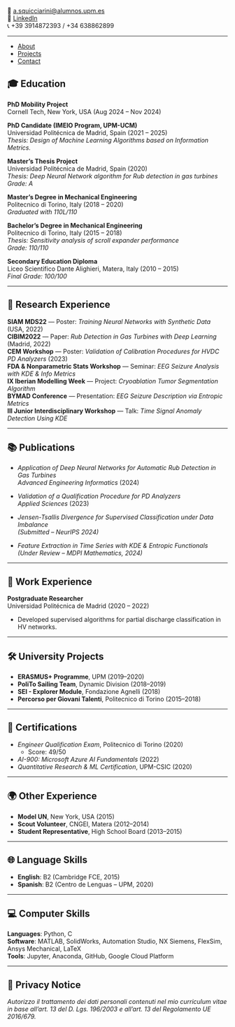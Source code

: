 📧 [a.squicciarini@alumnos.upm.es](mailto:a.squicciarini@alumnos.upm.es)  
🔗 [LinkedIn](https://linkedin.com/in/antonio-squicciarini-8b83b3118)  
📞 +39 3914872393 / +34 638862899

---

- [About](about)
- [Projects](projects)
- [Contact](contact)

## 🎓 Education

**PhD Mobility Project**  
Cornell Tech, New York, USA (Aug 2024 – Nov 2024)

**PhD Candidate (IMEIO Program, UPM-UCM)**  
Universidad Politécnica de Madrid, Spain (2021 – 2025)  
*Thesis: Design of Machine Learning Algorithms based on Information Metrics.*

**Master’s Thesis Project**  
Universidad Politécnica de Madrid, Spain (2020)  
*Thesis: Deep Neural Network algorithm for Rub detection in gas turbines*  
*Grade: A*

**Master’s Degree in Mechanical Engineering**  
Politecnico di Torino, Italy (2018 – 2020)  
*Graduated with 110L/110*

**Bachelor’s Degree in Mechanical Engineering**  
Politecnico di Torino, Italy (2015 – 2018)  
*Thesis: Sensitivity analysis of scroll expander performance*  
*Grade: 110/110*

**Secondary Education Diploma**  
Liceo Scientifico Dante Alighieri, Matera, Italy (2010 – 2015)  
*Final Grade: 100/100*

---

## 🔬 Research Experience

**SIAM MDS22** — Poster: *Training Neural Networks with Synthetic Data* (USA, 2022)  
**CIBIM2022** — Paper: *Rub Detection in Gas Turbines with Deep Learning* (Madrid, 2022)  
**CEM Workshop** — Poster: *Validation of Calibration Procedures for HVDC PD Analyzers* (2023)  
**FDA & Nonparametric Stats Workshop** — Seminar: *EEG Seizure Analysis with KDE & Info Metrics*  
**IX Iberian Modelling Week** — Project: *Cryoablation Tumor Segmentation Algorithm*  
**BYMAD Conference** — Presentation: *EEG Seizure Description via Entropic Metrics*  
**III Junior Interdisciplinary Workshop** — Talk: *Time Signal Anomaly Detection Using KDE*

---

## 📚 Publications

- *Application of Deep Neural Networks for Automatic Rub Detection in Gas Turbines*  
  _Advanced Engineering Informatics_ (2024)

- *Validation of a Qualification Procedure for PD Analyzers*  
  _Applied Sciences_ (2023)

- *Jensen-Tsallis Divergence for Supervised Classification under Data Imbalance*  
  _(Submitted – NeurIPS 2024)_

- *Feature Extraction in Time Series with KDE & Entropic Functionals*  
  _(Under Review – MDPI Mathematics, 2024)_

---

## 💼 Work Experience

**Postgraduate Researcher**  
Universidad Politécnica de Madrid (2020 – 2022)  
- Developed supervised algorithms for partial discharge classification in HV networks.

---

## 🛠 University Projects

- **ERASMUS+ Programme**, UPM (2019–2020)  
- **PoliTo Sailing Team**, Dynamic Division (2018–2019)  
- **SEI - Explorer Module**, Fondazione Agnelli (2018)  
- **Percorso per Giovani Talenti**, Politecnico di Torino (2015–2018)

---

## 📜 Certifications

- *Engineer Qualification Exam*, Politecnico di Torino (2020)  
  - Score: 49/50  
- *AI-900: Microsoft Azure AI Fundamentals* (2022)  
- *Quantitative Research & ML Certification*, UPM-CSIC (2020)

---

## 🌍 Other Experience

- **Model UN**, New York, USA (2015)  
- **Scout Volunteer**, CNGEI, Matera (2012–2014)  
- **Student Representative**, High School Board (2013–2015)

---

## 🌐 Language Skills

- **English**: B2 (Cambridge FCE, 2015)  
- **Spanish**: B2 (Centro de Lenguas – UPM, 2020)

---

## 💻 Computer Skills

**Languages**: Python, C  
**Software**: MATLAB, SolidWorks, Automation Studio, NX Siemens, FlexSim, Ansys Mechanical, LaTeX  
**Tools**: Jupyter, Anaconda, GitHub, Google Cloud Platform

---

## 🔐 Privacy Notice

*Autorizzo il trattamento dei dati personali contenuti nel mio curriculum vitae in base all’art. 13 del D. Lgs. 196/2003 e all’art. 13 del Regolamento UE 2016/679.*
